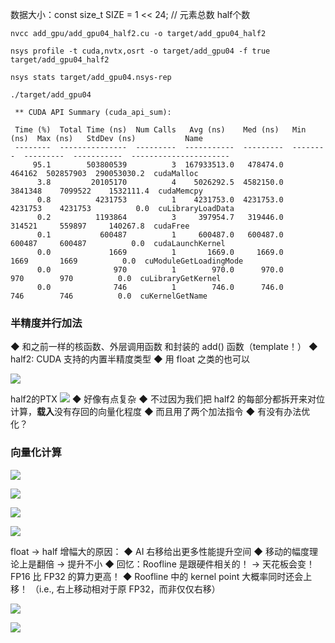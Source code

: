 数据大小：const size_t SIZE = 1 << 24; // 元素总数 half个数
```
nvcc add_gpu/add_gpu04_half2.cu -o target/add_gpu04_half2
```

```
nsys profile -t cuda,nvtx,osrt -o target/add_gpu04 -f true target/add_gpu04_half2
```

```
nsys stats target/add_gpu04.nsys-rep
```

```
./target/add_gpu04
```

```
 ** CUDA API Summary (cuda_api_sum):

 Time (%)  Total Time (ns)  Num Calls   Avg (ns)    Med (ns)   Min (ns)  Max (ns)   StdDev (ns)           Name         
 --------  ---------------  ---------  -----------  ---------  --------  ---------  -----------  ----------------------
     95.1        503800539          3  167933513.0   478474.0    464162  502857903  290053030.2  cudaMalloc            
      3.8         20105170          4    5026292.5  4582150.0   3841348    7099522    1532111.4  cudaMemcpy            
      0.8          4231753          1    4231753.0  4231753.0   4231753    4231753          0.0  cuLibraryLoadData     
      0.2          1193864          3     397954.7   319446.0    314521     559897     140267.8  cudaFree              
      0.1           600487          1     600487.0   600487.0    600487     600487          0.0  cudaLaunchKernel      
      0.0             1669          1       1669.0     1669.0      1669       1669          0.0  cuModuleGetLoadingMode
      0.0              970          1        970.0      970.0       970        970          0.0  cuLibraryGetKernel    
      0.0              746          1        746.0      746.0       746        746          0.0  cuKernelGetName         

```

### 半精度并行加法

◆ 和之前一样的核函数、外层调用函数 和封装的 add() 函数（template！） 
◆ half2: CUDA 支持的内置半精度类型 
◆ 用 float 之类的也可以

![](asserts/Pasted%20image%2020250812203326.png)

half2的PTX
![](asserts/Pasted%20image%2020250812203351.png)
◆ 好像有点复杂 
◆ 不过因为我们把 half2 的每部分都拆开来对位计算，**载入**没有存回的向量化程度 
◆ 而且用了两个加法指令 
◆ 有没有办法优化？

### 向量化计算
![](asserts/Pasted%20image%2020250812203622.png)


![](asserts/Pasted%20image%2020250812203711.png)

![](asserts/Pasted%20image%2020250812203726.png)


![](asserts/Pasted%20image%2020250812203747.png)



float → half 增幅大的原因： 
◆ AI 右移给出更多性能提升空间 
◆ 移动的幅度理论上是翻倍 → 提升不小 
◆ 回忆：Roofline 是跟硬件相关的！ 
	→ 天花板会变！FP16 比 FP32 的算力更高！ 
◆ Roofline 中的 kernel point 大概率同时还会上移！ （i.e., 右上移动相对于原 FP32，而非仅仅右移）

![](asserts/Pasted%20image%2020250812203923.png)


![](asserts/Pasted%20image%2020250812204015.png)
